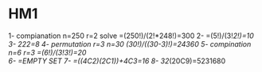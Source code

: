 # HM1
1- compianation n=250 r=2 solve =(250!)/(2!*248!)=300
2- =(5!)/(3!*2!)=10 
3- 222=8 
4- permutation r=3 n=30 (30!)/((30-3)!)=24360 
5- compination n=6 r=3 =(6!)/(3!*3!)=20  
6- =EMPTY SET 
7- =((4C2)*(2C1))+4C3=16
8- 32*(20C9)=5231680
